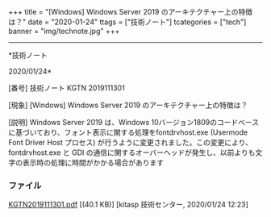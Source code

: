 ﻿+++
title = "[Windows] Windows Server 2019 のアーキテクチャー上の特徴は？"
date = "2020-01-24"
ttags = ["技術ノート"]
tcategories = ["tech"]
banner = "img/technote.jpg"
+++

-----------------------------------------------------------------------------------------------------------------------------

*技術ノート

2020/01/24*


[番号]
技術ノート KGTN 2019111301

[現象]
[Windows] Windows Server 2019 のアーキテクチャー上の特徴は？

[説明]
Windows Server 2019 は、Windows
10バージョン1809のコードベースに基づいており、フォント表示に関する処理をfontdrvhost.exe
(Usermode Font Driver Host プロセス)
が行うように変更されました。この変更により、fontdrvhost.exe と GDI
の通信に関するオーバーヘッドが発生し、以前よりも文字の表示時の処理に時間がかかる場合があります


### ファイル

 
 


[KGTN2019111301.pdf](http://techreport.kitasp.net/attachments/download/4425/KGTN2019111301.pdf)
 [(40.1 KB)] [kitasp 技術センター, 2020/01/24
12:23]


 


 

